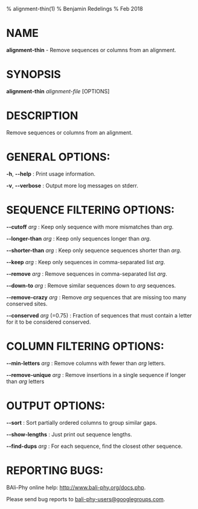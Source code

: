 % alignment-thin(1)
% Benjamin Redelings
% Feb 2018

# NAME

**alignment-thin** - Remove sequences or columns from an alignment.

# SYNOPSIS

**alignment-thin** _alignment-file_ [OPTIONS]

# DESCRIPTION

Remove sequences or columns from an alignment.

# GENERAL OPTIONS:
**-h**, **--help**
: Print usage information.

**-v**, **--verbose**
: Output more log messages on stderr.


# SEQUENCE FILTERING OPTIONS:
**--cutoff** _arg_
: Keep only sequence with more mismatches than _arg_.

**--longer-than** _arg_
: Keep only sequences longer than _arg_.

**--shorter-than** _arg_
: Keep only sequence sequences shorter than _arg_.

**--keep** _arg_
: Keep only sequences in comma-separated list _arg_.

**--remove** _arg_
: Remove sequences in comma-separated list _arg_.

**--down-to** _arg_
: Remove similar sequences down to _arg_ sequences.

**--remove-crazy** _arg_
: Remove _arg_ sequences that are missing too many conserved sites.

**--conserved** _arg_ (=0.75)
: Fraction of sequences that must contain a letter for it to be considered conserved.


# COLUMN FILTERING OPTIONS:
**--min-letters** _arg_
: Remove columns with fewer than _arg_ letters.

**--remove-unique** _arg_
: Remove insertions in a single sequence if longer than _arg_ letters


# OUTPUT OPTIONS:
**--sort**
: Sort partially ordered columns to group similar gaps.

**--show-lengths**
: Just print out sequence lengths.

**--find-dups** _arg_
: For each sequence, find the closest other sequence.


# REPORTING BUGS:
 BAli-Phy online help: <http://www.bali-phy.org/docs.php>.

Please send bug reports to <bali-phy-users@googlegroups.com>.

